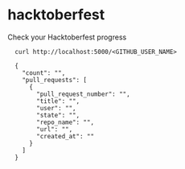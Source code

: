 # hacktoberfest
Check your Hacktoberfest progress

```
  curl http://localhost:5000/<GITHUB_USER_NAME>
```

```
  {
    "count": "",
    "pull_requests": [
      {
        "pull_request_number": "",
        "title": "",
        "user": "",
        "state": "",
        "repo_name": "",
        "url": "",
        "created_at": ""
      }
    ]
  }
```
